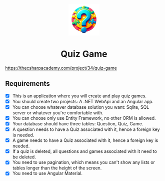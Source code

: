 <div align="center">
    <img src="./_resources/quiz-game-logo-nobg.png" alt="logo" width="100px" />
    <h1>Quiz Game</h1>
</div>

https://thecsharpacademy.com/project/34/quiz-game

## Requirements

- [x] This is an application where you will create and play quiz games.
- [x] You should create two projects: A .NET WebApi and an Angular app.
- [x] You can choose whatever database solution you want: Sqlite, SQL server or whatever you're comfortable with.
- [x] You can choose only use Entity Framework, no other ORM is allowed.
- [x] Your database should have three tables: Question, Quiz, Game.
- [x] A question needs to have a Quiz associated with it, hence a foreign key is needed.
- [x] A game needs to have a Quiz associated with it, hence a foreign key is needed.
- [x] If a quiz is deleted, all questions and games associated with it need to be deleted.
- [x] You need to use pagination, which means you can't show any lists or tables longer than the height of the screen.
- [x] You need to use Angular Material.
